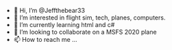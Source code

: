 - 👋 Hi, I’m @Jeffthebear33
- 👀 I’m interested in flight sim, tech, planes, computers.
- 🌱 I’m currently learning html and c#
- 💞️ I’m looking to collaborate on a MSFS 2020 plane 
- 📫 How to reach me ...

<!---
Jeffthebear33/Jeffthebear33 is a ✨ special ✨ repository because its `README.md` (this file) appears on your GitHub profile.
You can click the Preview link to take a look at your changes.
--->
